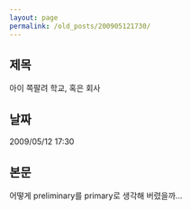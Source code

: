 ```yaml
---
layout: page
permalink: /old_posts/200905121730/
---
```


## 제목
아이 쪽팔려 학교, 혹은 회사

## 날짜
2009/05/12 17:30

## 본문
어떻게 preliminary를 primary로 생각해 버렸을까...